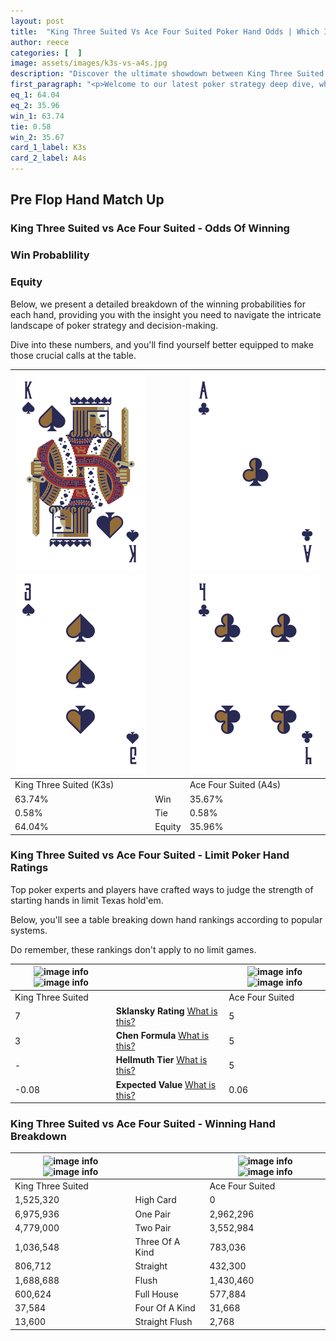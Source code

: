 ```yaml
---
layout: post
title:  "King Three Suited Vs Ace Four Suited Poker Hand Odds | Which Is The Better Hand In Poker? A Complete Guide"
author: reece
categories: [  ]
image: assets/images/k3s-vs-a4s.jpg
description: "Discover the ultimate showdown between King Three Suited and Ace Four Suited in poker! Uncover the odds, strategies, and scenarios where one hand triumphs over the other. Get ready to up your poker game with this thrilling analysis."
first_paragraph: "<p>Welcome to our latest poker strategy deep dive, where we're pitting two distinct hands against each other in a high-stakes showdown: King Three Suited vs Ace Four Suited.</p><p>In the dynamic world of poker, every decision counts, and knowing which hand holds the upper hand is key to your success at the table.</p><p>In this article, we'll dissect these two hands, explore the scenarios where one dominates the other, and equip you with the knowledge to make strategic choices that can tip the odds in your favor.</p><p>Get ready to unravel the intriguing dynamics of these poker hands and elevate your game to new heights.</p>"
eq_1: 64.04
eq_2: 35.96
win_1: 63.74
tie: 0.58
win_2: 35.67
card_1_label: K3s
card_2_label: A4s
---
```




[comment]: # (sp0)

## Pre Flop Hand Match Up

<div class="table hand-ratings" markdown="1"> 



### King Three Suited vs Ace Four Suited - Odds Of Winning


  
<div class="row graphs"> 
<div class="col-lg-6">
    <h3>Win Probablility</h3>
    <canvas id="WinChart"></canvas>
</div>
<div class="col-lg-6">
    <h3>Equity</h3>
    <canvas id="EquityChart"></canvas>
</div>
</div>

  Below, we present a detailed breakdown of the winning probabilities for each hand, providing you with the insight you need to navigate the intricate landscape of poker strategy and decision-making. 

Dive into these numbers, and you'll find yourself better equipped to make those crucial calls at the table.


    
| ![image info](assets/images/hand1/k.png) ![image info](assets/images/hand1/3.png) |  | ![image info](assets/images/hand2/a.png) ![image info](assets/images/hand2/4.png) |
| -------- | -------- | -------- |
| King Three Suited (K3s) |  | Ace Four Suited (A4s) |
| 63.74% | Win | 35.67% |
| 0.58% | Tie | 0.58% |
| 64.04% | Equity | 35.96% |




[comment]: # (sp1)



### King Three Suited vs Ace Four Suited - Limit Poker Hand Ratings

Top poker experts and players have crafted ways to judge the strength of starting hands in limit Texas hold'em. 

Below, you'll see a table breaking down hand rankings according to popular systems. 

Do remember, these rankings don't apply to no limit games.


    
| ![image info](https://www.riverpairs.com/assets/images/hand1/k.png) ![image info](https://www.riverpairs.com/assets/images/hand1/3.png) |  | ![image info](https://www.riverpairs.com/assets/images/hand2/a.png) ![image info](https://www.riverpairs.com/assets/images/hand2/4.png) |
| -------- | -------- | -------- |
| King Three Suited |  | Ace Four Suited |
| 7 | **Sklansky Rating** [What is this?](/sklansky-rating-explained) | 5 |
| 3 | **Chen Formula** [What is this?](/chen-formula-explained) | 5 |
| - | **Hellmuth Tier** [What is this?](/Hellmuth-tier-explained) | 5 |
| -0.08 | **Expected Value** [What is this?](/expected-value-explained) | 0.06 |




[comment]: # (sp2)



### King Three Suited vs Ace Four Suited - Winning Hand Breakdown


    
| ![image info](https://www.riverpairs.com/assets/images/hand1/k.png) ![image info](https://www.riverpairs.com/assets/images/hand1/3.png) |  | ![image info](https://www.riverpairs.com/assets/images/hand2/a.png) ![image info](https://www.riverpairs.com/assets/images/hand2/4.png) |
| -------- | -------- | -------- |
| King Three Suited |  | Ace Four Suited |
| 1,525,320 | High Card | 0 |
| 6,975,936 | One Pair | 2,962,296 |
| 4,779,000 | Two Pair | 3,552,984 |
| 1,036,548 | Three Of A Kind | 783,036 |
| 806,712 | Straight | 432,300 |
| 1,688,688 | Flush | 1,430,460 |
| 600,624 | Full House | 577,884 |
| 37,584 | Four Of A Kind | 31,668 |
| 13,600 | Straight Flush | 2,768 |




[comment]: # (sp3)



</div>

[comment]: # (sp4)



[comment]: # (sp5)

